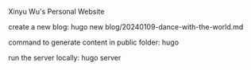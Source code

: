 Xinyu Wu's Personal Website

create a new blog: hugo new blog/20240109-dance-with-the-world.md

command to generate content in public folder: hugo

run the server locally: hugo server